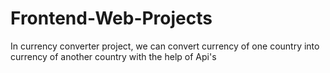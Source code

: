 # Frontend-Web-Projects
In currency converter project, we can convert currency of one country into currency of another country with the help of Api's

